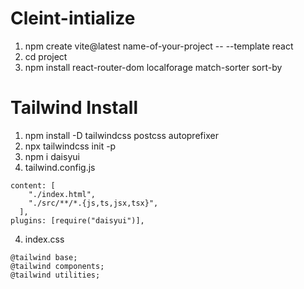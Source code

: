# Cleint-intialize

1. npm create vite@latest name-of-your-project -- --template react
2. cd project
3. npm install react-router-dom localforage match-sorter sort-by

# Tailwind Install
1. npm install -D tailwindcss postcss autoprefixer
2. npx tailwindcss init -p
3. npm i daisyui
4. tailwind.config.js
```
content: [
    "./index.html",
    "./src/**/*.{js,ts,jsx,tsx}",
  ],
plugins: [require("daisyui")],
```
4. index.css
```
@tailwind base;
@tailwind components;
@tailwind utilities;
```
